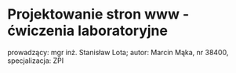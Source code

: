 # Projektowanie stron www - ćwiczenia laboratoryjne
prowadzący: mgr inż. Stanisław Lota;
autor: Marcin Mąka, nr 38400, specjalizacja: ZPI
